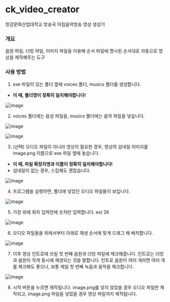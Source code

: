 # ck_video_creator
청강문화산업대학교 방송국 아침음악방송 영상 생성기

### 개요
음원 파일, 더빙 파일, 이미지 파일을 이용해 순서 파일에 명시된 순서대로 자동으로 영상을 제작해주는 도구

### 사용 방법

1. exe 파일이 있는 폴더 옆에 voices 폴더, musics 폴더를 생성합니다.
- **이 때, 폴더명이 정확히 일치해야합니다!**

![image](https://github.com/PeraSite/ck_video_creator/assets/19837403/ce645ff9-260b-4ea6-88d7-4d84f1db73e0)

2. voices 폴더에는 음성 파일을, musics 폴더에는 음악 파일을 넣습니다.

![image](https://github.com/PeraSite/ck_video_creator/assets/19837403/7ac661d8-837f-4a97-9cb9-72e3e5a1859f)

![image](https://github.com/PeraSite/ck_video_creator/assets/19837403/6560d522-3a83-4002-8ef6-283f0ae3a23f)

3. (선택) 오디오 파일이 아니라 영상이 필요한 경우, 영상의 섬네일 이미지를 image.png 이름으로 exe 파일 옆에 놓습니다.
- **이 때, 파일 확장자명과 이름이 정확히 일치해야합니다!**
- 섬네일이 없는 경우, 스킵해도 괜찮습니다.

![image](https://github.com/PeraSite/ck_video_creator/assets/19837403/723211b3-c608-4e72-a239-80af20f23bab)

4. 프로그램을 실행하면, 폴더에 넣었던 오디오 파일들이 보입니다.

![image](https://github.com/PeraSite/ck_video_creator/assets/19837403/b1633ccc-07cb-4aa6-b9aa-7b9712dbf467)

5. 가장 위에 회차 입력란에 숫자만 입력합니다. ex) 26

![image](https://github.com/PeraSite/ck_video_creator/assets/19837403/e9bb7552-6652-46bc-8983-5d750be72308)

6. 오디오 파일들을 위에서부터 아래로 재생 순서에 맞게 드래그 해 배치합니다.

![image](https://github.com/PeraSite/ck_video_creator/assets/19837403/b559fd9b-186b-42d5-b572-ae926131343c)

7. 이후 영상 인트로에 쓰일 첫 번째 음원과 더빙 파일에 체크해줍니다. 인트로는 더빙과 음원이 작게 동시에 재생되는 것을 말합니다. 인트로 음원이 여러 개라면 여러 개를 체크해도 좋으나, 보통 제일 첫 번째 녹음과 음악을 체크합니다.

![image](https://github.com/PeraSite/ck_video_creator/assets/19837403/f6486cac-3cd1-4c70-8f7a-f2e0acb64cef)

8. 시작 버튼을 누르면 제작됩니다. image.png를 넣지 않았을 경우 오디오 파일만 제작되고, image.png 파일을 넣었을 경우 영상 파일까지 제작됩니다.
